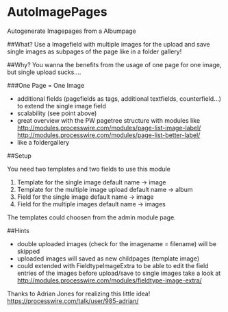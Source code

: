 # AutoImagePages
Autogenerate Imagepages from a Albumpage

##What?
Use a Imagefield with multiple images for the upload and save single images as subpages of the page like in a folder gallery!

##Why?
You wanna the benefits from the usage of one page for one image, but single upload sucks....

###One Page = One Image

- additional fields (pagefields as tags, additional textfields, counterfield...) to extend the single image field
- scalability (see point above)
- great overview with the PW pagetree structure with modules like http://modules.processwire.com/modules/page-list-image-label/
http://modules.processwire.com/modules/page-list-better-label/
- like a foldergallery

##Setup

You need two templates and two fields to use this module

1. Template for the single image default name -> image
2. Template for the multiple image upload default name -> album
3. Field for the single image default name -> image
4. Field for the multiple images default name -> images

The templates could choosen from the admin module page.

##Hints

- double uploaded images (check for the imagename = filename) will be skipped
- uploaded images will saved as new childpages (template image)
- could extended with FieldtypeImageExtra to be able to edit the field entries of the images before upload/save to single images take a look at http://modules.processwire.com/modules/fieldtype-image-extra/

Thanks to Adrian Jones for realizing this little idea!
https://processwire.com/talk/user/985-adrian/
